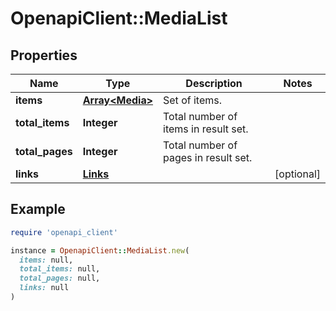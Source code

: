 # OpenapiClient::MediaList

## Properties

| Name | Type | Description | Notes |
| ---- | ---- | ----------- | ----- |
| **items** | [**Array&lt;Media&gt;**](Media.md) | Set of items. |  |
| **total_items** | **Integer** | Total number of items in result set. |  |
| **total_pages** | **Integer** | Total number of pages in result set. |  |
| **links** | [**Links**](Links.md) |  | [optional] |

## Example

```ruby
require 'openapi_client'

instance = OpenapiClient::MediaList.new(
  items: null,
  total_items: null,
  total_pages: null,
  links: null
)
```

